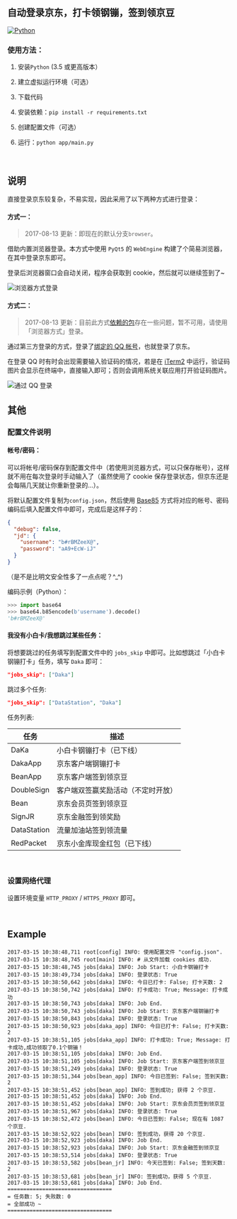 ## 自动登录京东，打卡领钢镚，签到领京豆

[![Python](https://img.shields.io/badge/Python-3.5%2B-blue.svg)](https://www.python.org)


### 使用方法：

1. 安装`Python` (3.5 或更高版本）

2. 建立虚拟运行环境（可选）

3. 下载代码

4. 安装依赖：`pip install -r requirements.txt`

5. 创建配置文件（可选）

6. 运行：`python app/main.py`

<br>


## 说明

直接登录京东较复杂，不易实现，因此采用了以下两种方式进行登录：

#### 方式一：

> 2017-08-13 更新：即现在的默认分支`browser`。

借助内置浏览器登录。本方式中使用 `PyQt5` 的 `WebEngine` 构建了个简易浏览器，在其中登录京东即可。

登录后浏览器窗口会自动关闭，程序会获取到 cookie，然后就可以继续签到了~

![浏览器方式登录](docs/browser.png)


#### 方式二：

> 2017-08-13 更新：目前此方式[依赖的包](https://github.com/gera2ld/qqlib)存在一些问题，暂不可用，请使用「浏览器方式」登录。

通过第三方登录的方式，登录了[绑定的 QQ 帐号](https://safe.jd.com/union/index.action)，也就登录了京东。

在登录 QQ 时有时会出现需要输入验证码的情况，若是在 [iTerm2](http://www.iterm2.com/) 中运行，验证码图片会显示在终端中，直接输入即可；否则会调用系统关联应用打开验证码图片。

![通过 QQ 登录](docs/qq.png)


## 其他

### 配置文件说明

#### 帐号/密码：

可以将帐号/密码保存到配置文件中（若使用浏览器方式，可以只保存帐号），这样就不用在每次登录时手动输入了（虽然使用了 cookie 保存登录状态，但京东还是会每隔几天就让你重新登录的...）。

将默认配置文件复制为`config.json`，然后使用 [Base85](https://en.wikipedia.org/wiki/Ascii85) 方式将对应的帐号、密码编码后填入配置文件中即可，完成后是这样子的：

```json
{
  "debug": false,
  "jd": {
    "username": "b#rBMZeeX@",
    "password": "aA9+EcW-iJ"
  }
}
```

（是不是比明文安全性多了一点点呢？^_^)

编码示例（Python）：

```python
>>> import base64
>>> base64.b85encode(b'username').decode()
'b#rBMZeeX@'
```

#### 我没有小白卡/我想跳过某些任务：

将想要跳过的任务填写到配置文件中的 `jobs_skip` 中即可。比如想跳过「小白卡钢镚打卡」任务，填写 `Daka` 即可：

```json
"jobs_skip": ["Daka"]
```

跳过多个任务:

```json
"jobs_skip": ["DataStation", "Daka"]  
```

任务列表:

| 任务 | 描述 |
| --- | --- |
| DaKa | 小白卡钢镚打卡（已下线） |
| DakaApp | 京东客户端钢镚打卡 |
| BeanApp | 京东客户端签到领京豆 |
| DoubleSign | 客户端双签赢奖励活动（不定时开放） |
| Bean | 京东会员页签到领京豆 |
| SignJR | 京东金融签到领奖励 |
| DataStation | 流量加油站签到领流量 |
| RedPacket | 京东小金库现金红包（已下线） |

<br>


### 设置网络代理

设置环境变量 `HTTP_PROXY` / `HTTPS_PROXY` 即可。

<br>


## Example

```log
2017-03-15 10:38:48,711 root[config] INFO: 使用配置文件 "config.json".
2017-03-15 10:38:48,745 root[main] INFO: # 从文件加载 cookies 成功.
2017-03-15 10:38:48,745 jobs[daka] INFO: Job Start: 小白卡钢镚打卡
2017-03-15 10:38:49,734 jobs[daka] INFO: 登录状态: True
2017-03-15 10:38:50,642 jobs[daka] INFO: 今日已打卡: False; 打卡天数: 2
2017-03-15 10:38:50,742 jobs[daka] INFO: 打卡成功: True; Message: 打卡成功
2017-03-15 10:38:50,743 jobs[daka] INFO: Job End.
2017-03-15 10:38:50,743 jobs[daka] INFO: Job Start: 京东客户端钢镚打卡
2017-03-15 10:38:50,843 jobs[daka] INFO: 登录状态: True
2017-03-15 10:38:50,923 jobs[daka_app] INFO: 今日已打卡: False; 打卡天数: 2
2017-03-15 10:38:51,105 jobs[daka_app] INFO: 打卡成功: True; Message: 打卡成功,成功领取了0.1个钢镚！
2017-03-15 10:38:51,105 jobs[daka] INFO: Job End.
2017-03-15 10:38:51,105 jobs[daka] INFO: Job Start: 京东客户端签到领京豆
2017-03-15 10:38:51,249 jobs[daka] INFO: 登录状态: True
2017-03-15 10:38:51,344 jobs[bean_app] INFO: 今日已签到: False; 签到天数: 2
2017-03-15 10:38:51,452 jobs[bean_app] INFO: 签到成功; 获得 2 个京豆.
2017-03-15 10:38:51,452 jobs[daka] INFO: Job End.
2017-03-15 10:38:51,452 jobs[daka] INFO: Job Start: 京东会员页签到领京豆
2017-03-15 10:38:51,967 jobs[daka] INFO: 登录状态: True
2017-03-15 10:38:52,472 jobs[bean] INFO: 今日已签到: False; 现在有 1087 个京豆.
2017-03-15 10:38:52,922 jobs[bean] INFO: 签到成功，获得 20 个京豆.
2017-03-15 10:38:52,923 jobs[daka] INFO: Job End.
2017-03-15 10:38:52,923 jobs[daka] INFO: Job Start: 京东金融签到领京豆
2017-03-15 10:38:53,514 jobs[daka] INFO: 登录状态: True
2017-03-15 10:38:53,582 jobs[bean_jr] INFO: 今天已签到: False; 签到天数: 2
2017-03-15 10:38:53,681 jobs[bean_jr] INFO: 签到成功，获得 5 个京豆.
2017-03-15 10:38:53,681 jobs[daka] INFO: Job End.
=================================
= 任务数: 5; 失败数: 0
= 全部成功 ~
=================================
```

 
